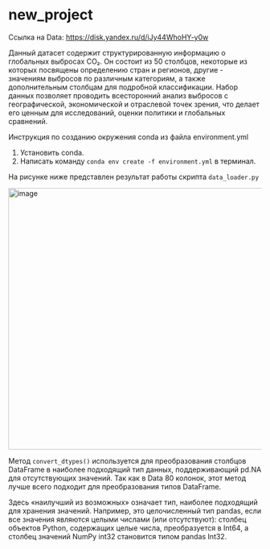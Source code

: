 # new_project
Ссылка на Data: https://disk.yandex.ru/d/iJy44WhoHY-y0w

Данный датасет содержит структурированную информацию о глобальных выбросах CO₂. Он состоит из 50 столбцов, некоторые из которых посвящены определению стран и регионов, другие - значениям выбросов по различным категориям, а также дополнительным столбцам для подробной классификации. Набор данных позволяет проводить всесторонний анализ выбросов с географической, экономической и отраслевой точек зрения, что делает его ценным для исследований, оценки политики и глобальных сравнений.

Инструкция по созданию окружения conda из файла environment.yml
1. Установить conda.
2. Написать команду ```conda env create -f environment.yml``` в терминал.

На рисунке ниже представлен результат работы скрипта `data_loader.py`

<img width="1026" height="519" alt="image" src="https://github.com/user-attachments/assets/62c12512-452b-41c7-b7a0-86a919d5e79b" />

Метод ```convert_dtypes()``` используется для преобразования столбцов DataFrame в наиболее подходящий тип данных, поддерживающий pd.NA для отсутствующих значений. Так как в Data 80 колонок, этот метод лучше всего подходит для преобразования типов DataFrame.

Здесь «наилучший из возможных» означает тип, наиболее подходящий для хранения значений. Например, это целочисленный тип pandas, если все значения являются целыми числами (или отсутствуют): столбец объектов Python, содержащих целые числа, преобразуется в Int64, а столбец значений NumPy int32 становится типом pandas Int32.
